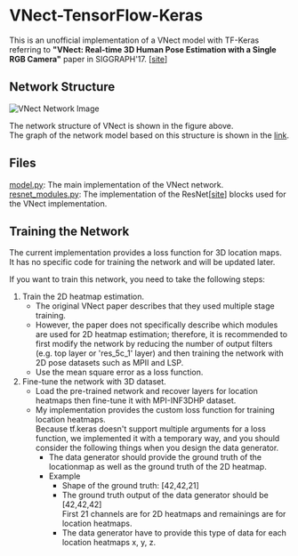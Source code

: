 # VNect-TensorFlow-Keras

This is an unofficial implementation of a VNect model with TF-Keras referring to **"VNect: Real-time 3D Human Pose Estimation with a Single RGB Camera"** paper in SIGGRAPH'17.  [[site](http://gvv.mpi-inf.mpg.de/projects/VNect/)]
 
## Network Structure

![VNect Network Image](https://www.researchgate.net/profile/Dan_Casas/publication/316679944/figure/fig2/AS:490492136824833@1493953846900/Network-Structure-The-structure-above-is-preceded-by-ResNet50-100-till-level-4-We-use_W640.jpg)


The network structure of VNect is shown in the figure above.  
The graph of the network model based on this structure is shown in the [link](./image/model.png).

## Files
[model.py](./model.py): The main implementation of the VNect network.  
[resnet_modules.py](./resnet_modules.py): The implementation of the ResNet[[site](https://arxiv.org/abs/1512.03385)] blocks used for the VNect implementation.

## Training the Network
The current implementation provides a loss function for 3D location maps.  
It has no specific code for training the network and will be updated later.

If you want to train this network, you need to take the following steps:  
1. Train the 2D heatmap estimation.
	* The original VNect paper describes that they used multiple stage training.
	* However, the paper does not specifically describe which modules are used for 2D heatmap estimation; therefore, it is recommended to first modify the network by reducing the number of output filters (e.g. top layer or 'res_5c_1' layer) and then training the network with 2D pose datasets such as MPII and LSP. 
	* Use the mean square error as a loss function.
2. Fine-tune the network with 3D dataset.
	* Load the pre-trained network and recover layers for location heatmaps then fine-tune it with MPI-INF3DHP dataset.
	* My implementation provides the custom loss function for training location heatmaps.   
	Because tf.keras doesn't support multiple arguments for a loss function, we implemented it with a temporary way, and you should consider the following things when you design the data generator.
		* The data generator should provide the ground truth of the locationmap as well as the ground truth of the 2D heatmap.
		* Example
			+ Shape of the ground truth: [42,42,21]
			+ The ground truth output of the data generator should be [42,42,42]  
			  First 21 channels are for 2D heatmaps and remainings are for location heatmaps.
			+ The data generator have to provide this type of data for each location heatmaps x, y, z.
